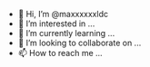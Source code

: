 - 👋 Hi, I’m @maxxxxxxldc
- 👀 I’m interested in ...
- 🌱 I’m currently learning ...
- 💞️ I’m looking to collaborate on ...
- 📫 How to reach me ...

<!---
maxxxxxxldc/maxxxxxxldc is a ✨ special ✨ repository because its `README.md` (this file) appears on your GitHub profile.
You can click the Preview link to take a look at your changes.
--->
